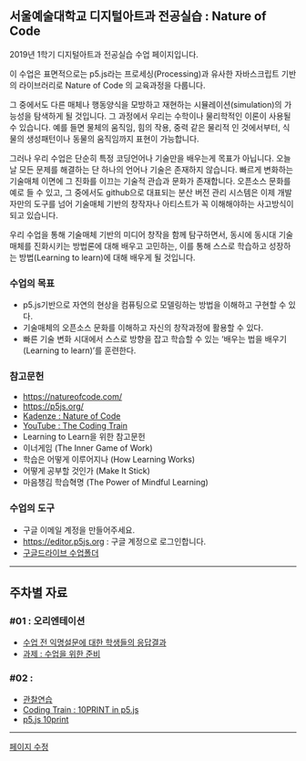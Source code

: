 ## 서울예술대학교 디지털아트과 전공실습 : Nature of Code

2019년 1학기 디지털아트과 전공실습 수업 페이지입니다.

이 수업은 표면적으로는 p5.js라는 프로세싱(Processing)과 유사한 자바스크립트 기반의 라이브러리로 Nature of Code 의 교육과정을 다룹니다.

그 중에서도 다른 매체나 행동양식을 모방하고 재현하는 시뮬레이션(simulation)의 가능성을 탐색하게 될 것입니다. 그 과정에서 우리는 수학이나 물리학적인 이론이 사용될 수 있습니다. 예를 들면 물체의 움직임, 힘의 작용, 중력 같은 물리적 인 것에서부터, 식물의 생성패턴이나 동물의 움직임까지 표현이 가능합니다.

그러나 우리 수업은 단순히 특정 코딩언어나 기술만을 배우는게 목표가 아닙니다. 오늘날 모든 문제를 해결하는 단 하나의 언어나 기술은 존재하지 않습니다.
빠르게 변화하는 기술매체 이면에 그 진화를 이끄는 기술적 관습과 문화가 존재합니다. 오픈소스 문화를 예로 들 수 있고, 그 중에서도 github으로 대표되는 분산 버전 관리 시스템은 이제 개발자만의 도구를 넘어 기술매체 기반의 창작자나 아티스트가 꼭 이해해야하는 사고방식이 되고 있습니다.

우리 수업을 통해 기술매체 기반의 미디어 창작을 함께 탐구하면서, 동시에 동시대 기술매체를 진화시키는 방법론에 대해 배우고 고민하는, 이를 통해 스스로 학습하고 성장하는 방법(Learning to learn)에 대해 배우게 될 것입니다.

### 수업의 목표

 * p5.js기반으로 자연의 현상을 컴퓨팅으로 모델링하는 방법을 이해하고 구현할 수 있다.
 * 기술매체의 오픈소스 문화를 이해하고 자신의 창작과정에 활용할 수 있다.
 * 빠른 기술 변화 시대에서 스스로 방향을 잡고 학습할 수 있는 ‘배우는 법을 배우기 (Learning to learn)’를 훈련한다.

### 참고문헌
 * https://natureofcode.com/
 * https://p5js.org/
 * [Kadenze : Nature of Code](https://www.kadenze.com/courses/the-nature-of-code-ii/info)
 * [YouTube : The Coding Train](https://www.youtube.com/user/shiffman)
 * Learning to Learn을 위한 참고문헌
  * 이너게임 (The Inner Game of Work)
  * 학습은 어떻게 이루어지나 (How Learning Works)
  * 어떻게 공부할 것인가 (Make It Stick)
  * 마음챙김 학습혁명 (The Power of Mindful Learning)

### 수업의 도구
 * 구글 이메일 계정을 만들어주세요.
 * https://editor.p5js.org : 구글 계정으로 로그인합니다.
 * [구글드라이브 수업폴더](https://drive.google.com/open?id=1E2ORI-ujgjlqHDTYcnbF7uus0guqGb9l)

----

## 주차별 자료

### #01 : 오리엔테이션
 * [수업 전 익명설문에 대한 학생들의 응답결과](https://docs.google.com/forms/d/e/1FAIpQLSdcYg08V_ULQWzmFRwuJV8Xlydua8N1P7ZtOcNUJQCmucODeg/viewanalytics)
 * [과제 : 수업을 위한 준비](homework.md)

### #02 :
 * [관찰연습](https://drive.google.com/open?id=1oFSEH-9C54FsE30wB3IMesZjrcjTpFt1)
 * [Coding Train : 10PRINT in p5.js](https://youtu.be/bEyTZ5ZZxZs)
 * [p5.js 10print](https://editor.p5js.org/picxenk@gmail.com/sketches/SVxLX99my)

----

[페이지 수정](https://github.com/picxenk/SIA2019NoC/edit/master/README.md)
